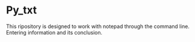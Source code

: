 # Py_txt
This ripository is designed to work with notepad through the command line. Entering information and its conclusion.
